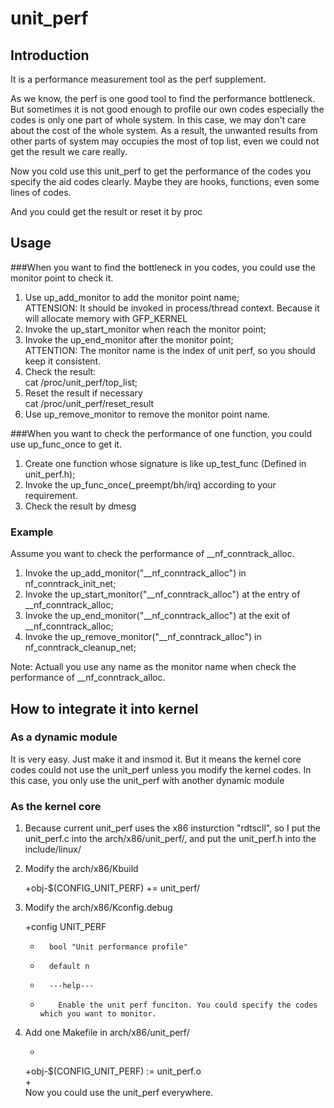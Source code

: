 # unit_perf

## Introduction
It is a performance measurement tool as the perf supplement.

As we know, the perf is one good tool to find the performance bottleneck. But sometimes it is not good enough to profile our own codes especially the codes is only one part of whole system. In this case, we may don't care about the cost of the whole system. As a result, the unwanted results from other parts of system may occupies the most of top list, even we could not get the result we care really.  

Now you cold use this unit_perf to get the performance of the codes you specify the aid codes clearly. Maybe they are hooks, functions, even some lines of codes.

And you could get the result or reset it by proc

## Usage  
###When you want to find the bottleneck in you codes, you could use the monitor point to check it.  
1. Use up_add_monitor to add the monitor point name;  
ATTENSION: It should be invoked in process/thread context. Because it will allocate memory with GFP_KERNEL  
2. Invoke the up_start_monitor when reach the monitor point;  
3. Invoke the up_end_monitor after the monitor point;  
ATTENTION: The monitor name is the index of unit perf, so you should keep it consistent.
4. Check the result:  
cat /proc/unit_perf/top_list;  
5. Reset the result if necessary  
cat /proc/unit_perf/reset_result  
6. Use up_remove_monitor to remove the monitor point name.  

###When you want to check the performance of one function, you could use up_func_once to get it.  
1. Create one function whose signature is like up_test_func (Defined in unit_perf.h);  
2. Invoke the up_func_once(_preempt/bh/irq) according to your requirement.  
3. Check the result by dmesg  

### Example
Assume you want to check the performance of __nf_conntrack_alloc.
1. Invoke the up_add_monitor("__nf_conntrack_alloc") in nf_conntrack_init_net;
2. Invoke the up_start_monitor("__nf_conntrack_alloc") at the entry of __nf_conntrack_alloc;
3. Invoke the up_end_monitor("__nf_conntrack_alloc") at the exit of __nf_conntrack_alloc;
4. Invoke the up_remove_monitor("__nf_conntrack_alloc") in nf_conntrack_cleanup_net;

Note: Actuall you use any name as the monitor name when check the performance of __nf_conntrack_alloc.

## How to integrate it into kernel
### As a dynamic module
It is very easy. Just make it and insmod it.
But it means the kernel core codes could not use the unit_perf unless you modify the kernel codes.
In this case, you only use the unit_perf with another dynamic module  

### As the kernel core 
1. Because current unit_perf uses the x86 insturction "rdtscll", so I put the unit_perf.c into the arch/x86/unit_perf/, and put the unit_perf.h into the include/linux/  
2. Modify the arch/x86/Kbuild  
	
	+obj-$(CONFIG_UNIT_PERF) += unit_perf/
3. Modify the arch/x86/Kconfig.debug
	
	+config UNIT_PERF
	+       bool "Unit performance profile"  
	+       default n  
	+       ---help---  
	+         Enable the unit perf funciton. You could specify the codes which you want to monitor.  
4. Add one Makefile in arch/x86/unit_perf/  
	
	+  
	+obj-$(CONFIG_UNIT_PERF) := unit_perf.o  
	+  
Now you could use the unit_perf everywhere.













